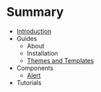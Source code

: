 # Summary

* [Introduction](README.md)
* Guides
   * About
   * Installation
   * [Themes and Templates](Docs/en/Guides/themes_and_templates.md)
* Components
   * [Alert](Docs/en/Components/alert.md)
* Tutorials

